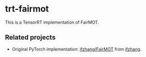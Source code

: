# trt-fairmot

This is a TensorRT implementation of FairMOT.

## Related projects

- Original PyTorch implementation: [ifzhang/FairMOT](https://github.com/ifzhang/FairMOT) from [ifzhang](https://github.com/ifzhang/FairMOT).
